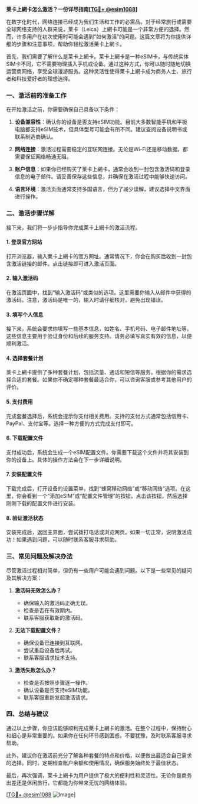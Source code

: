 **莱卡上網卡怎么激活？一份详尽指南[[TG💪+ @esim1088](https://t.me/s/esim1088)]**

在数字化时代，网络连接已经成为我们生活和工作的必需品。对于经常旅行或需要全球网络支持的人群来说，莱卡（Leica）上網卡可能是一个非常方便的选择。然而，许多用户在初次使用时可能会遇到“如何激活”的问题。这篇文章将为你提供详细的步骤和注意事项，帮助你轻松激活莱卡上網卡。

首先，我们需要了解什么是莱卡上網卡。莱卡上網卡是一种eSIM卡，与传统实体SIM卡不同，它不需要物理插入手机或设备。通过这种方式，你可以随时随地切换运营商网络，享受全球漫游服务。这种灵活性使得莱卡上網卡成为商务人士、旅行者和科技爱好者的理想选择。

### **一、激活前的准备工作**

在开始激活之前，你需要确保自己具备以下条件：

1. **设备兼容性**：确认你的设备是否支持eSIM功能。目前大多数智能手机和平板电脑都支持eSIM技术，但具体型号可能会有所不同。建议查阅设备说明书或联系制造商确认。

2. **网络连接**：激活过程需要稳定的互联网连接。无论是Wi-Fi还是移动数据，都需要保证网络畅通无阻。

3. **账户信息**：如果你已经购买了莱卡上網卡，通常会收到一封包含激活码和登录信息的电子邮件。请妥善保存这些信息，并确保在激活过程中能够快速访问。

4. **语言环境**：激活页面通常支持多国语言，但为了减少误解，建议选择中文界面进行操作。

### **二、激活步骤详解**

接下来，我们将一步步指导你完成莱卡上網卡的激活流程。

#### **1. 登录官方网站**

打开浏览器，输入莱卡上網卡的官方网址。通常情况下，你会在购买后收到一封包含激活链接的邮件。点击链接即可进入激活页面。

#### **2. 输入激活码**

在激活页面中，找到“输入激活码”或类似的选项。这里需要你输入从邮件中获得的激活码。注意，激活码是唯一的，输入时请仔细核对，避免出现错误。

#### **3. 填写个人信息**

接下来，系统会要求你填写一些基本信息，如姓名、手机号码、电子邮件地址等。这些信息主要用于验证身份和后续的服务支持。请务必填写真实有效的信息，以便顺利激活。

#### **4. 选择套餐计划**

莱卡上網卡提供了多种套餐计划，包括流量、通话和短信等服务。根据你的需求选择合适的套餐。如果你不确定哪种套餐最适合你，可以咨询客服或参考其他用户的评价。

#### **5. 支付费用**

完成套餐选择后，系统会提示你支付相关费用。支持的支付方式通常包括信用卡、PayPal、支付宝等。选择一种方便的方式完成支付即可。

#### **6. 下载配置文件**

支付成功后，系统会生成一个eSIM配置文件。你需要下载这个文件并将其安装到你的设备上。具体的操作方法会在下一步详细说明。

#### **7. 安装配置文件**

下载完成后，打开设备的设置菜单，找到“蜂窝移动网络”或“移动网络”选项。在这里，你会看到一个“添加eSIM”或“配置文件管理”的按钮。点击该按钮，然后选择刚刚下载的配置文件进行安装。

#### **8. 验证激活状态**

安装完成后，返回主界面，尝试拨打电话或浏览网页。如果一切正常，说明激活成功！如果遇到问题，可以随时联系客服寻求帮助。

### **三、常见问题及解决办法**

尽管激活过程相对简单，但仍有一些用户可能会遇到问题。以下是一些常见的疑问及其解决方案：

1. **激活码无效怎么办？**
   - 确保输入的激活码正确无误。
   - 检查是否在有效期内。
   - 联系客服获取新的激活码。

2. **无法下载配置文件？**
   - 确保设备已连接到互联网。
   - 尝试重启设备后再试。
   - 联系客服请求技术支持。

3. **激活失败怎么办？**
   - 检查是否按照步骤逐一操作。
   - 确认设备是否支持eSIM功能。
   - 联系客服重新发起激活请求。

### **四、总结与建议**

通过以上步骤，你应该能够顺利完成莱卡上網卡的激活。在整个过程中，保持耐心和细心是非常重要的。如果你在任何环节感到困惑，不要犹豫，及时联系客服寻求帮助。

此外，建议你在激活前充分了解各种套餐的特点和价格，以便做出最适合自己需求的选择。同时，定期检查账户余额和使用情况，确保服务始终处于最佳状态。

最后，再次强调，莱卡上網卡为用户提供了极大的便利性和灵活性。无论你是商务出差还是休闲旅行，它都能为你带来无忧的网络体验。

[[TG💪+ @esim1088](https://t.me/s/esim1088) ![Image](https://i.postimg.cc/4NQfJmqS/Snipaste-2025-05-13-00-14-12.png)]